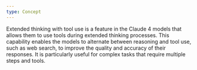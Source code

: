 ```yaml
---
type: Concept
---
```


Extended thinking with tool use is a feature in the Claude 4 models that allows them to use tools during extended thinking processes. This capability enables the models to alternate between reasoning and tool use, such as web search, to improve the quality and accuracy of their responses. It is particularly useful for complex tasks that require multiple steps and tools.